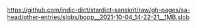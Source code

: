 https://github.com/indic-dict/stardict-sanskrit/raw/gh-pages/sa-head/other-entries/slobs/bopp__2021-10-04_14-22-21__1MB.slob  
